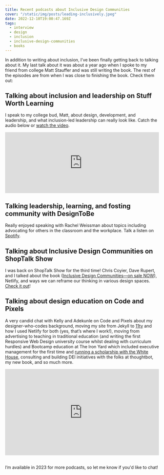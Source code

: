 ```yaml
---
title: Recent podcasts about Inclusive Design Communities
cover: "/static/img/posts/leading-inclusively.jpeg"
date: 2022-12-10T19:00:47.169Z
tags:
  - interview
  - design
  - inclusion
  - inclusive-design-communities
  - books
---
```


In addition to writing about inclusion, I’ve been finally getting back to talking about it. My last talk about it was about a year ago when I spoke to my friend from college Matt Stauffer and was still writing the book. The rest of the episodes are from when I was close to finishing the book. Check them out:

## Talking about inclusion and leadership on Stuff Worth Learning
I speak to my college bud, Matt, about design, development, and leadership, and what inclusion-led leadership can really look like. Catch the audio below or [watch the video](https://www.youtube.com/watch?v=eiV6_3pZFc0&list=PLgJIx0-UaB9RvRKbdcRbs05Gl0D1GiCCk&index=3).

<iframe height="200px" width="100%" frameborder="no" scrolling="no" seamless src="https://player.simplecast.com/23f9cda3-958a-43fe-8b86-e418e9f9ed4b?dark=false"></iframe>

## Talking leadership, learning, and fosting community with DesignToBe
Really enjoyed speaking with Rachel Weissman about topics including advocating for others in the classroom and the workplace. Talk a listen on [Spotify](https://open.spotify.com/episode/0FCYPuMDJTsmyQvFn3N5pO?si=dadf1a47d9034248).

## Talking about Inclusive Design Communities on ShopTalk Show
I was back on ShopTalk Show for the third time! Chris Coyier, Dave Rupert, and I talked about the book ([Inclusive Design Communities—on sale NOW](https://abookapart.com/products/inclusive-design-communities)), Netlify, and ways we can reframe our thinking in various design spaces. [Check it out](https://shoptalkshow.com/539/)!


## Talking about design education on Code and Pixels
A very candid chat with Kelly and Adekunle on Code and Pixels about my designer-who-codes background, moving my site from Jekyll to [11ty](https://www.11ty.dev/) and how I used Netlify for both (yes, that’s where I work!), moving from advertising to teaching in traditional education (and writing the first Responsive Web Design university course whilst dealing with curriculum hurdles) and Bootcamp education at The Iron Yard which included executive management for the first time and [running a scholarship with the White House](https://samkapila.com/2016/09/10/the-tech-opportunity-fund-and-the-white-house/), consulting and building DEI initiatives with the folks at thoughtbot, my new book, and so much more. 

<style>.embed-container { position: relative; padding-bottom: 56.25%; height: 0; overflow: hidden; max-width: 100%; } .embed-container iframe, .embed-container object, .embed-container embed { position: absolute; top: 0; left: 0; width: 100%; height: 100%; }</style><div class='embed-container'><iframe src='https://www.youtube.com/embed/BfByZk3jS_A' frameborder='0' allowfullscreen></iframe></div>

<br>
<p>
  I’m available in 2023 for more podcasts, so let me know if you'd like to chat!
</p>